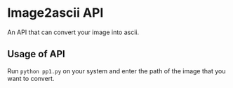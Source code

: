 # Image2ascii API
An API that can convert your image into ascii.

## Usage of API
Run `python pp1.py` on your system and enter the path of the image that you want to convert.  